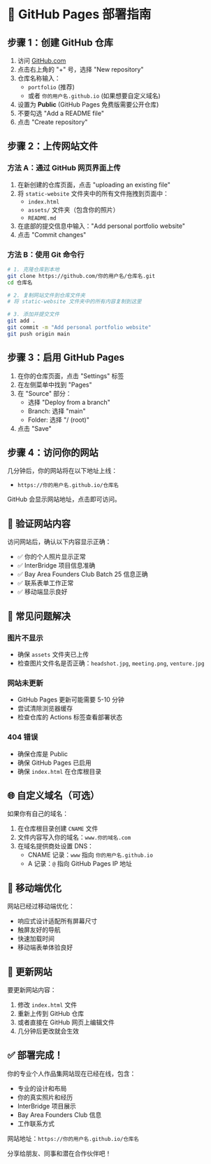 # 🚀 GitHub Pages 部署指南

## 步骤 1：创建 GitHub 仓库

1. 访问 [GitHub.com](https://github.com)
2. 点击右上角的 "+" 号，选择 "New repository"
3. 仓库名称输入：
   - `portfolio` (推荐)
   - 或者 `你的用户名.github.io` (如果想要自定义域名)
4. 设置为 **Public** (GitHub Pages 免费版需要公开仓库)
5. 不要勾选 "Add a README file"
6. 点击 "Create repository"

## 步骤 2：上传网站文件

### 方法 A：通过 GitHub 网页界面上传

1. 在新创建的仓库页面，点击 "uploading an existing file"
2. 将 `static-website` 文件夹中的所有文件拖拽到页面中：
   - `index.html`
   - `assets/` 文件夹（包含你的照片）
   - `README.md`
3. 在底部的提交信息中输入："Add personal portfolio website"
4. 点击 "Commit changes"

### 方法 B：使用 Git 命令行

```bash
# 1. 克隆仓库到本地
git clone https://github.com/你的用户名/仓库名.git
cd 仓库名

# 2. 复制网站文件到仓库文件夹
# 将 static-website 文件夹中的所有内容复制到这里

# 3. 添加并提交文件
git add .
git commit -m "Add personal portfolio website"
git push origin main
```

## 步骤 3：启用 GitHub Pages

1. 在你的仓库页面，点击 "Settings" 标签
2. 在左侧菜单中找到 "Pages"
3. 在 "Source" 部分：
   - 选择 "Deploy from a branch"
   - Branch: 选择 "main"
   - Folder: 选择 "/ (root)"
4. 点击 "Save"

## 步骤 4：访问你的网站

几分钟后，你的网站将在以下地址上线：
- `https://你的用户名.github.io/仓库名`

GitHub 会显示网站地址，点击即可访问。

## 🎯 验证网站内容

访问网站后，确认以下内容显示正确：
- ✅ 你的个人照片显示正常
- ✅ InterBridge 项目信息准确
- ✅ Bay Area Founders Club Batch 25 信息正确
- ✅ 联系表单工作正常
- ✅ 移动端显示良好

## 🔧 常见问题解决

### 图片不显示
- 确保 `assets` 文件夹已上传
- 检查图片文件名是否正确：`headshot.jpg`, `meeting.png`, `venture.jpg`

### 网站未更新
- GitHub Pages 更新可能需要 5-10 分钟
- 尝试清除浏览器缓存
- 检查仓库的 Actions 标签查看部署状态

### 404 错误
- 确保仓库是 Public
- 确保 GitHub Pages 已启用
- 确保 `index.html` 在仓库根目录

## 🌐 自定义域名（可选）

如果你有自己的域名：

1. 在仓库根目录创建 `CNAME` 文件
2. 文件内容写入你的域名：`www.你的域名.com`
3. 在域名提供商处设置 DNS：
   - CNAME 记录：`www` 指向 `你的用户名.github.io`
   - A 记录：`@` 指向 GitHub Pages IP 地址

## 📱 移动端优化

网站已经过移动端优化：
- 响应式设计适配所有屏幕尺寸
- 触屏友好的导航
- 快速加载时间
- 移动端表单体验良好

## 🔄 更新网站

要更新网站内容：
1. 修改 `index.html` 文件
2. 重新上传到 GitHub 仓库
3. 或者直接在 GitHub 网页上编辑文件
4. 几分钟后更改就会生效

## ✅ 部署完成！

你的专业个人作品集网站现在已经在线，包含：
- 专业的设计和布局
- 你的真实照片和经历
- InterBridge 项目展示
- Bay Area Founders Club 信息
- 工作联系方式

网站地址：`https://你的用户名.github.io/仓库名`

分享给朋友、同事和潜在合作伙伴吧！